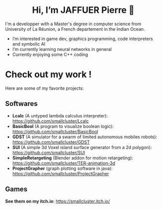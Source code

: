 <h1  align="center"> Hi, I’m JAFFUER Pierre 👋 </h1>




I'm a developper with a Master's degree in computer science from University of La Réunion, a French departement in the Indian Ocean.
- I’m interested in game dev, graphics programming, code interpreters and symbolic AI
- I’m currently learning neural networks in general
- Currently enjoying some C++ coding


# Check out my work !

Here are some of my favorite projects:

## Softwares

- **Lcalc** (A untyped lambda calculus interpreter): https://github.com/smallcluster/Lcalc
- **BasicBool** (A program to visualize boolean logic): https://github.com/smallcluster/BasicBool
- **GDST** (A simulator for a swarm of limited autonomous mobiles robots): https://github.com/smallcluster/GDST
- **SUI** (A simple 3d Voxel island surface generator from a 2d polygon): https://github.com/smallcluster/SUI
- **SimpleRetargeting** (Blender addon for motion retargeting): https://github.com/smallcluster/TER-animation-3d
- **ProjectGrapher** (graph plotting software in java): https://github.com/smallcluster/ProjectGrapher

## Games

**See them on my itch.io**: https://smallcluster.itch.io/


